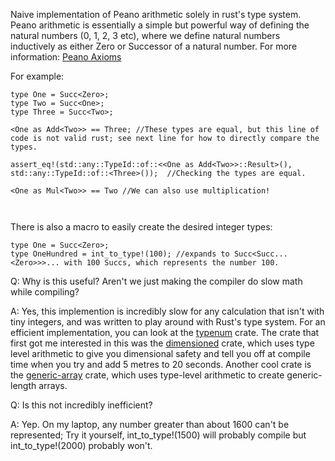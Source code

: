 Naive implementation of Peano arithmetic solely in rust's type system. Peano arithmetic is essentially a simple but powerful way of defining the natural numbers (0, 1, 2, 3 etc), where we define natural numbers inductively as either Zero or Successor of a natural number. 
For more information: [Peano Axioms](https://en.wikipedia.org/wiki/Peano_axioms)

For example: 


```
type One = Succ<Zero>;
type Two = Succ<One>;
type Three = Succ<Two>; 

<One as Add<Two>> == Three; //These types are equal, but this line of code is not valid rust; see next line for how to directly compare the types.

assert_eq!(std::any::TypeId::of::<<One as Add<Two>>::Result>(), std::any::TypeId::of::<Three>());  //Checking the types are equal.

<One as Mul<Two>> == Two //We can also use multiplication!



```

There is also a macro to easily create the desired integer types:

```
type One = Succ<Zero>;
type OneHundred = int_to_type!(100); //expands to Succ<Succ...<Zero>>>... with 100 Succs, which represents the number 100.

```

Q: Why is this useful? Aren't we just making the compiler do slow math while compiling?

A: Yes, this implemention is incredibly slow for any calculation that isn't with tiny integers, and was written to play around with Rust's type system. For an efficient implementation, you can look at the [typenum](https://github.com/paholg/typenum) crate. The crate that first got me interested in this was the [dimensioned](https://github.com/paholg/dimensioned) crate, which uses type level arithmetic to give you dimensional safety and tell you off at compile time when you try and add 5 metres to 20 seconds. Another cool crate is the [generic-array](https://github.com/fizyk20/generic-array) crate, which uses type-level arithmetic to create generic-length arrays.


Q: Is this not incredibly inefficient?

A: Yep. On my laptop, any number greater than about 1600 can't be represented; Try it yourself, int_to_type!(1500) will probably compile but int_to_type!(2000) probably won't.